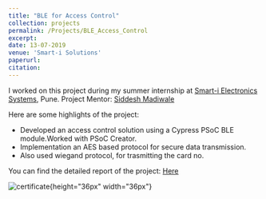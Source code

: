 ```yaml
---
title: "BLE for Access Control"
collection: projects
permalink: /Projects/BLE_Access_Control
excerpt: 
date: 13-07-2019
venue: 'Smart-i Solutions'
paperurl: 
citation: 
---
```


I worked on this project during my summer internship at [Smart-i Electronics Systems](http://www.smartisystems.com/), Pune. Project Mentor: [Siddesh Madiwale](https://www.linkedin.com/in/siddesh-madiwale-67620315/)


Here are some highlights of the project:
- Developed an access control solution using a Cypress PSoC BLE module.Worked with PSoC Creator. 
- Implementation an AES based protocol for secure data transmission. 
- Also used wiegand protocol, for trasmitting the card no.


You can find the detailed report of the project: [Here](https://drive.google.com/file/d/1JT9YcFCSw3aVZY0XAQkdkNZCTKH3wWmJ/view?usp=sharing) 


![](https://raw.githubusercontent.com/hardesh/hardesh.github.io/master/_projects/images/smart-i.png "certificate"){height="36px" width="36px"}